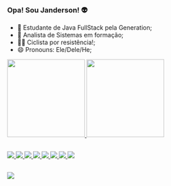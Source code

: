 ### Opa! Sou Janderson! 👽



- 🌱 Estudante de Java FullStack pela Generation;
- 🌱 Analista de Sistemas em formação;
- 🚴‍♀️ Ciclista por resistência!;
- 😄 Pronouns: Ele/Dele/He;


<div align="left">
  <a href="https://github.com/jandersonpaixao">
  <img height="180em" src="https://github-readme-stats.vercel.app/api?username=jandersonpaixao&show_icons=true&theme=dracula&include_all_commits=true&count_private=true"/>
  <img height="180em" src="https://github-readme-stats.vercel.app/api/top-langs/?username=jandersonpaixao&layout=compact&langs_count=7&theme=dracula"/>
</div>
  
 <!-- <div style="display: inline_block"><br>
  <img align="center" alt="Rafa-Js" height="30" width="40" src="https://raw.githubusercontent.com/devicons/devicon/master/icons/javascript/javascript-plain.svg">
  <img align="center" alt="Rafa-HTML" height="30" width="40" src="https://raw.githubusercontent.com/devicons/devicon/master/icons/html5/html5-original.svg">
  <img align="center" alt="Rafa-CSS" height="30" width="40" src="https://raw.githubusercontent.com/devicons/devicon/master/icons/css3/css3-original.svg">
  <img align="center" alt="Rafa-Python" height="30" width="40" src="https://raw.githubusercontent.com/devicons/devicon/master/icons/python/python-original.svg">
  -->
  ##
  
  <img src="https://img.shields.io/badge/JavaScript-F7DF1E?style=for-the-badge&logo=javascript&logoColor=black"/>
   <img src="https://img.shields.io/badge/CSS3-1572B6?style=for-the-badge&logo=css3&logoColor=white "/>
  <img src="https://img.shields.io/badge/HTML5-E34F26?style=for-the-badge&logo=html5&logoColor=white"/>
  <img src="https://img.shields.io/badge/Java-ED8B00?style=for-the-badge&logo=java&logoColor=white" /> 
  <img src="https://img.shields.io/badge/Angular-DD0031?style=for-the-badge&logo=angular&logoColor=white"/>
  <img src="https://img.shields.io/badge/Python-14354C?style=for-the-badge&logo=python&logoColor=white"/>
  <img src="https://img.shields.io/badge/MySQL-00000F?style=for-the-badge&logo=mysql&logoColor=white"/>
  <img src="https://img.shields.io/badge/Kotlin-0095D5?&style=for-the-badge&logo=kotlin&logoColor=white"/>
</div>
  
  ##
  
 <div>



  <a href="https://www.linkedin.com/in/jandersonpaixao/" target="_blank"><img src="https://img.shields.io/badge/-LinkedIn-%230077B5?style=for-the-badge&logo=linkedin&logoColor=white" target="_blank"></a> 
   
   
 </div>
